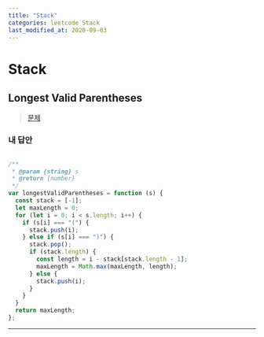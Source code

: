 ```yaml
---
title: "Stack"
categories: leetcode Stack
last_modified_at: 2020-09-03
---
```



# Stack



## Longest Valid Parentheses


>[문제](https://leetcode.com/problems/longest-valid-parentheses/)



### 내 답안







```javascript

/**
 * @param {string} s
 * @return {number}
 */
var longestValidParentheses = function (s) {
  const stack = [-1];
  let maxLength = 0;
  for (let i = 0; i < s.length; i++) {
    if (s[i] === "(") {
      stack.push(i);
    } else if (s[i] === ")") {
      stack.pop();
      if (stack.length) {
        const length = i - stack[stack.length - 1];
        maxLength = Math.max(maxLength, length);
      } else {
        stack.push(i);
      }
    }
  }
  return maxLength;
};

```
***
